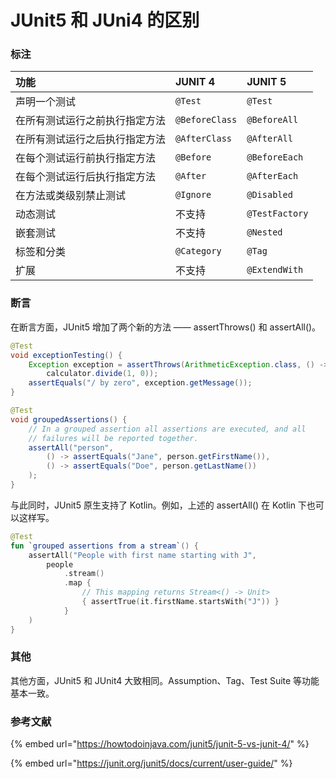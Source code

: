 # JUnit5 和 JUni4 的区别

### 标注

| 功能 | JUNIT 4 | JUNIT 5 |
| :--- | :--- | :--- |
| 声明一个测试 | `@Test` | `@Test` |
| 在所有测试运行之前执行指定方法 | `@BeforeClass` | `@BeforeAll` |
| 在所有测试运行之后执行指定方法 | `@AfterClass` | `@AfterAll` |
| 在每个测试运行前执行指定方法 | `@Before` | `@BeforeEach` |
| 在每个测试运行后执行指定方法 | `@After` | `@AfterEach` |
| 在方法或类级别禁止测试 | `@Ignore` | `@Disabled` |
| 动态测试 | 不支持 | `@TestFactory` |
| 嵌套测试 | 不支持 | `@Nested` |
| 标签和分类 | `@Category` | `@Tag` |
| 扩展 | 不支持 | `@ExtendWith` |

### 断言

在断言方面，JUnit5 增加了两个新的方法 —— assertThrows\(\) 和 assertAll\(\)。

```java
@Test
void exceptionTesting() {
    Exception exception = assertThrows(ArithmeticException.class, () ->
        calculator.divide(1, 0));
    assertEquals("/ by zero", exception.getMessage());
}

@Test
void groupedAssertions() {
    // In a grouped assertion all assertions are executed, and all
    // failures will be reported together.
    assertAll("person",
        () -> assertEquals("Jane", person.getFirstName()),
        () -> assertEquals("Doe", person.getLastName())
    );
}
```

与此同时，JUnit5 原生支持了 Kotlin。例如，上述的 assertAll\(\) 在 Kotlin 下也可以这样写。

```kotlin
@Test
fun `grouped assertions from a stream`() {
    assertAll("People with first name starting with J",
        people
            .stream()
            .map {
                // This mapping returns Stream<() -> Unit>
                { assertTrue(it.firstName.startsWith("J")) }
            }
    )
}
```

### 其他

其他方面，JUnit5 和 JUnit4 大致相同。Assumption、Tag、Test Suite 等功能基本一致。

### 参考文献

{% embed url="https://howtodoinjava.com/junit5/junit-5-vs-junit-4/" %}

{% embed url="https://junit.org/junit5/docs/current/user-guide/" %}



